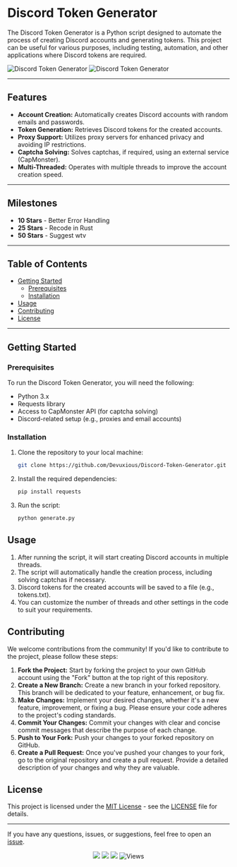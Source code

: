 # Discord Token Generator

The Discord Token Generator is a Python script designed to automate the process of creating Discord accounts and generating tokens. This project can be useful for various purposes, including testing, automation, and other applications where Discord tokens are required.

![Discord Token Generator](https://img.shields.io/badge/version-1.0.0-FF7F7F)
![Discord Token Generator](https://img.shields.io/badge/author-%E2%9C%9F-FF7F7F)

---

## Features

- **Account Creation:** Automatically creates Discord accounts with random emails and passwords.
- **Token Generation:** Retrieves Discord tokens for the created accounts.
- **Proxy Support:** Utilizes proxy servers for enhanced privacy and avoiding IP restrictions.
- **Captcha Solving:** Solves captchas, if required, using an external service (CapMonster).
- **Multi-Threaded:** Operates with multiple threads to improve the account creation speed.

---

## Milestones

- **10 Stars** - Better Error Handling
- **25 Stars** - Recode in Rust
- **50 Stars** - Suggest wtv

---

## Table of Contents

- [Getting Started](#getting-started)
  - [Prerequisites](#prerequisites)
  - [Installation](#installation)
- [Usage](#usage)
- [Contributing](#contributing)
- [License](#license)

---

## Getting Started

### Prerequisites

To run the Discord Token Generator, you will need the following:

- Python 3.x
- Requests library
- Access to CapMonster API (for captcha solving)
- Discord-related setup (e.g., proxies and email accounts)

### Installation

1. Clone the repository to your local machine:

   ```bash
   git clone https://github.com/Devuxious/Discord-Token-Generator.git
   ```
  
2. Install the required dependencies:
   
   ```bash
   pip install requests
   ```
   
3. Run the script:
   ```bash
   python generate.py
   ```


## Usage

1. After running the script, it will start creating Discord accounts in multiple threads.
2. The script will automatically handle the creation process, including solving captchas if necessary.
3. Discord tokens for the created accounts will be saved to a file (e.g., tokens.txt).
4. You can customize the number of threads and other settings in the code to suit your requirements.

## Contributing

We welcome contributions from the community! If you'd like to contribute to the project, please follow these steps:

1. **Fork the Project:** Start by forking the project to your own GitHub account using the "Fork" button at the top right of this repository.
2. **Create a New Branch:** Create a new branch in your forked repository. This branch will be dedicated to your feature, enhancement, or bug fix.
3. **Make Changes:** Implement your desired changes, whether it's a new feature, improvement, or fixing a bug. Please ensure your code adheres to the project's coding standards.
4. **Commit Your Changes:** Commit your changes with clear and concise commit messages that describe the purpose of each change.
5. **Push to Your Fork:** Push your changes to your forked repository on GitHub.
6. **Create a Pull Request:** Once you've pushed your changes to your fork, go to the original repository and create a pull request. Provide a detailed description of your changes and why they are valuable.

## License

This project is licensed under the [MIT License](LICENSE) - see the [LICENSE](LICENSE) file for details.

---

If you have any questions, issues, or suggestions, feel free to open an [issue](https://github.com/Devuxious/Discord-Token-Generator/issues).


<p align="center">
  <img src="https://img.shields.io/github/license/Devuxious/Discord-Token-Generator.svg?style=for-the-badge&labelColor=black&color=FF7F7F&logo=IOTA"/>
  <img src="https://img.shields.io/github/stars/Devuxious/Discord-Token-Generator.svg?style=for-the-badge&labelColor=black&color=FF7F7F&logo=IOTA"/>
  <img src="https://img.shields.io/github/languages/top/Devuxious/Discord-Token-Generator.svg?style=for-the-badge&labelColor=black&color=FF7F7F&logo=python"/>
  <img src="https://api.visitorbadge.io/api/visitors?path=https%3A%2F%2Fgithub.com%2FDevuxious%2FDiscord-Token-Generator&labelColor=%23ffffff&countColor=%23FF7F7F&labelColor=black" alt="Views"/>
</p>
